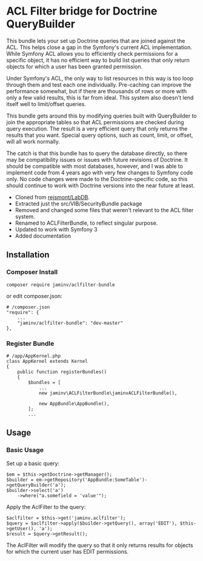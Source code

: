 # ACL Filter bridge for Doctrine QueryBuilder

This bundle lets your set up Doctrine queries that are joined against the ACL.
This helps close a gap in the Symfony's current ACL implementation. While
Symfony ACL allows you to efficiently check permissions for a specific object,
it has no efficient way to build list queries that only return objects for
which a user has been granted permission.

Under Symfony's ACL, the only way to list resources in this way is too loop
through them and test each one individually.  Pre-caching can improve the
performance somewhat, but if there are thousands of rows or more with only a
few valid results, this is far from ideal.  This system also doesn't lend
itself well to limit/offset queries.

This bundle gets around this by modifying queries built with QueryBuilder to
join the appropriate tables so that ACL permissions are checked during query
execution.  The result is a very efficient query that only returns the results
that you want.  Special query options, such as count, limit, or offset, will
all work normally.

The catch is that this bundle has to query the database directly, so
there may be compatibility issues or issues with future revisions of Doctrine.
It should be compatible with most databases, however, and I was able to
implement code from 4 years ago with very few changes to Symfony code only.
No code changes were made to the Doctrine-specific code, so this should
continue to work with Doctrine versions into the near future at least.

* Cloned from <a href="https://github.com/rejsmont/LabDB">rejsmont/LabDB</a>.
* Extracted just the src/VIB/SecurityBundle package
* Removed and changed some files that weren't relevant to the ACL filter system.
* Renamed to ACLFilterBundle, to reflect singular purpose.
* Updated to work with Symfony 3
* Added documentation

## Installation

### Composer Install

    composer require jaminv/aclfilter-bundle

or edit composer.json:

    # /composer.json
    "require": {
        ...
        "jaminv/aclfilter-bundle": "dev-master"
    },

### Register Bundle

    # /app/AppKernel.php
    class AppKernel extends Kernel
    {
        public function registerBundles()
        {
            $bundles = [
                ...
                new jaminv\ACLFilterBundle\jaminvACLFilterBundle(),

                new AppBundle\AppBundle(),
            ];
            ...

## Usage

### Basic Usage

Set up a basic query:

    $em = $this->getDoctrine->getManager();
    $builder = em->getRepository('AppBundle:SomeTable')->getQueryBuilder('a');
    $builder->select('a')
        ->where("a.somefield = 'value'");

Apply the AclFilter to the query:

    $aclfilter = $this->get('jaminv.aclfilter');
    $query = $aclfilter->apply($builder->getQuery(), array('EDIT'), $this->getUser(), 'a');
    $result = $query->getResult();

The AclFilter will modify the query so that it only returns results for objects
for which the current user has EDIT permissions.
